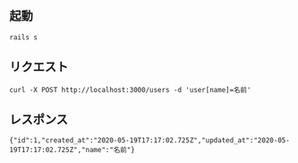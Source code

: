 ## 起動
`rails s`

## リクエスト
`curl -X POST http://localhost:3000/users -d 'user[name]=名前'`

## レスポンス
`{"id":1,"created_at":"2020-05-19T17:17:02.725Z","updated_at":"2020-05-19T17:17:02.725Z","name":"名前"}`